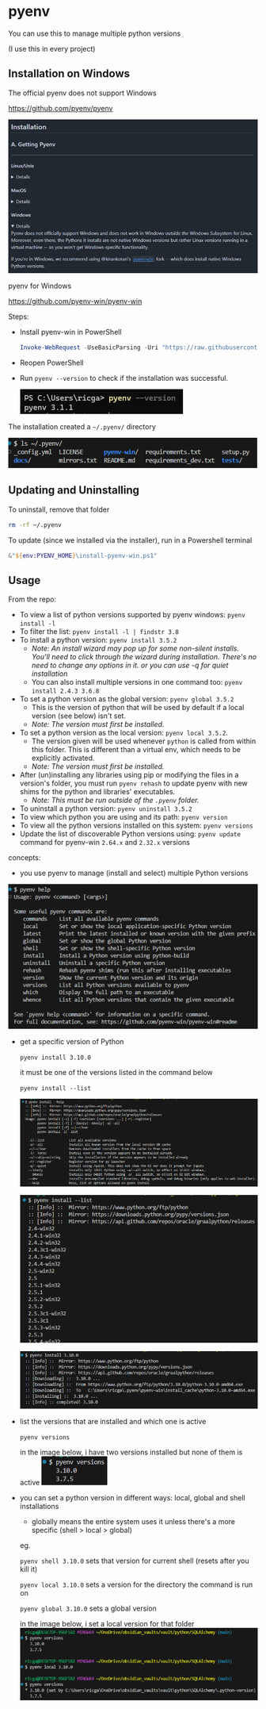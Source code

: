 # pyenv

You can use this to manage multiple python versions

(I use this in every project)

## Installation on Windows

The official pyenv does not support Windows

https://github.com/pyenv/pyenv

![](img/2024-12-15-17-11-24.png)


pyenv for Windows

https://github.com/pyenv-win/pyenv-win

Steps:
* Install pyenv-win in PowerShell
    ```powershell
    Invoke-WebRequest -UseBasicParsing -Uri "https://raw.githubusercontent.com/pyenv-win/pyenv-win/master/pyenv-win/install-pyenv-win.ps1" -OutFile "./install-pyenv-win.ps1"; &"./install-pyenv-win.ps1"
    ```
* Reopen PowerShell
* Run `pyenv --version` to check if the installation was successful.

    ![](img/2024-12-15-17-13-48.png)

The installation created a `~/.pyenv/` directory

![](img/2024-12-15-17-17-35.png)

## Updating and Uninstalling

To uninstall, remove that folder

```bash
rm -rf ~/.pyenv
```

To update (since we installed via the installer), run in a Powershell terminal
```powershell
&"${env:PYENV_HOME}\install-pyenv-win.ps1"
```

## Usage

From the repo:

<ul dir="auto">
<li>To view a list of python versions supported by pyenv windows: <code>pyenv install -l</code></li>
<li>To filter the list: <code>pyenv install -l | findstr 3.8</code></li>
<li>To install a python version:  <code>pyenv install 3.5.2</code>
<ul dir="auto">
<li><em>Note: An install wizard may pop up for some non-silent installs. You'll need to click through the wizard during installation. There's no need to change any options in it. or you can use -q for quiet installation</em></li>
<li>You can also install multiple versions in one command too: <code>pyenv install 2.4.3 3.6.8</code></li>
</ul>
</li>
<li>To set a python version as the global version: <code>pyenv global 3.5.2</code>
<ul dir="auto">
<li>This is the version of python that will be used by default if a local version (see below) isn't set.</li>
<li><em>Note: The version must first be installed.</em></li>
</ul>
</li>
<li>To set a python version as the local version: <code>pyenv local 3.5.2</code>.
<ul dir="auto">
<li>The version given will be used whenever <code>python</code> is called from within this folder. This is different than a virtual env, which needs to be explicitly activated.</li>
<li><em>Note: The version must first be installed.</em></li>
</ul>
</li>
<li>After (un)installing any libraries using pip or modifying the files in a version's folder, you must run <code>pyenv rehash</code> to update pyenv with new shims for the python and libraries' executables.
<ul dir="auto">
<li><em>Note: This must be run outside of the <code>.pyenv</code> folder.</em></li>
</ul>
</li>
<li>To uninstall a python version: <code>pyenv uninstall 3.5.2</code></li>
<li>To view which python you are using and its path: <code>pyenv version</code></li>
<li>To view all the python versions installed on this system: <code>pyenv versions</code></li>
<li>Update the list of discoverable Python versions using: <code>pyenv update</code> command for pyenv-win <code>2.64.x</code> and <code>2.32.x</code> versions</li>
</ul>


concepts:
* you use pyenv to manage (install and select) multiple Python versions

![](img/2024-12-15-17-31-23.png)
* get a specific version of Python

    `pyenv install 3.10.0`

    it must be one of the versions listed in the command below

    `pyenv install --list`

    ![](img/2024-12-15-17-34-07.png)

    ![](img/2024-12-15-17-35-06.png)

    ![](img/2024-12-15-17-38-57.png)

* list the versions that are installed and which one is active

    `pyenv versions`

    in the image below, i have two versions installed but none of them is active
    ![](img/2024-12-15-17-41-14.png)

* you can set a python version in different ways: local, global and shell installations

    * globally means the entire system uses it unless there's a more specific (shell > local > global)

    eg. 
    
    `pyenv shell 3.10.0` sets that version for current shell (resets after you kill it)

    `pyenv local 3.10.0` sets a version for the directory the command is run on

    `pyenv global 3.10.0` sets a global version

    in the image below, i set a local version for that folder
    ![](img/2024-12-15-17-44-48.png)


